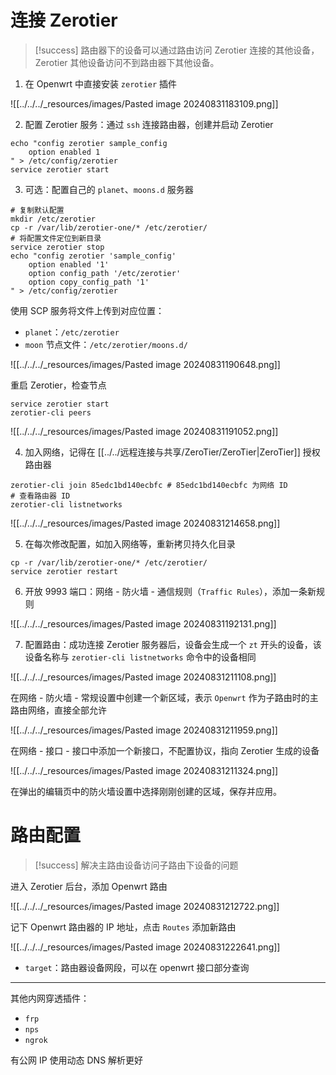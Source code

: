 # 连接 Zerotier

> [!success] 路由器下的设备可以通过路由访问 Zerotier 连接的其他设备，Zerotier 其他设备访问不到路由器下其他设备。

1. 在 Openwrt 中直接安装 `zerotier` 插件

![[../../../_resources/images/Pasted image 20240831183109.png]]

2. 配置 Zerotier 服务：通过 `ssh` 连接路由器，创建并启动 Zerotier

```shell
echo "config zerotier sample_config
    option enabled 1
" > /etc/config/zerotier
service zerotier start
```

3. 可选：配置自己的 `planet`、`moons.d` 服务器

```shell
# 复制默认配置
mkdir /etc/zerotier
cp -r /var/lib/zerotier-one/* /etc/zerotier/
# 将配置文件定位到新目录
service zerotier stop
echo "config zerotier 'sample_config'
    option enabled '1'
    option config_path '/etc/zerotier'
    option copy_config_path '1'
" > /etc/config/zerotier
```

使用 SCP 服务将文件上传到对应位置：
- `planet`：`/etc/zerotier`
- `moon` 节点文件：`/etc/zerotier/moons.d/`

![[../../../_resources/images/Pasted image 20240831190648.png]]

重启 Zerotier，检查节点

```shell
service zerotier start
zerotier-cli peers
```

![[../../../_resources/images/Pasted image 20240831191052.png]]

4. 加入网络，记得在 [[../../远程连接与共享/ZeroTier/ZeroTier|ZeroTier]] 授权路由器

```shell
zerotier-cli join 85edc1bd140ecbfc # 85edc1bd140ecbfc 为网络 ID
# 查看路由器 ID
zerotier-cli listnetworks
```

![[../../../_resources/images/Pasted image 20240831214658.png]]

5. 在每次修改配置，如加入网络等，重新拷贝持久化目录

```shell
cp -r /var/lib/zerotier-one/* /etc/zerotier/
service zerotier restart
```

6. 开放 9993 端口：网络 - 防火墙 - 通信规则（`Traffic Rules`），添加一条新规则

![[../../../_resources/images/Pasted image 20240831192131.png]]

7. 配置路由：成功连接 Zerotier 服务器后，设备会生成一个 `zt` 开头的设备，该设备名称与 `zerotier-cli listnetworks` 命令中的设备相同

![[../../../_resources/images/Pasted image 20240831211108.png]]

在网络 - 防火墙 - 常规设置中创建一个新区域，表示 `Openwrt` 作为子路由时的主路由网络，直接全部允许

![[../../../_resources/images/Pasted image 20240831211959.png]]

在网络 - 接口 - 接口中添加一个新接口，不配置协议，指向 Zerotier 生成的设备

![[../../../_resources/images/Pasted image 20240831211324.png]]

在弹出的编辑页中的防火墙设置中选择刚刚创建的区域，保存并应用。

# 路由配置

> [!success] 解决主路由设备访问子路由下设备的问题

进入 Zerotier 后台，添加 Openwrt 路由

![[../../../_resources/images/Pasted image 20240831212722.png]]

记下 Openwrt 路由器的 IP 地址，点击 `Routes` 添加新路由

![[../../../_resources/images/Pasted image 20240831222641.png]]
- `target`：路由器设备网段，可以在 openwrt 接口部分查询

---

其他内网穿透插件：
- `frp`
- `nps`
- `ngrok`

有公网 IP 使用动态 DNS 解析更好